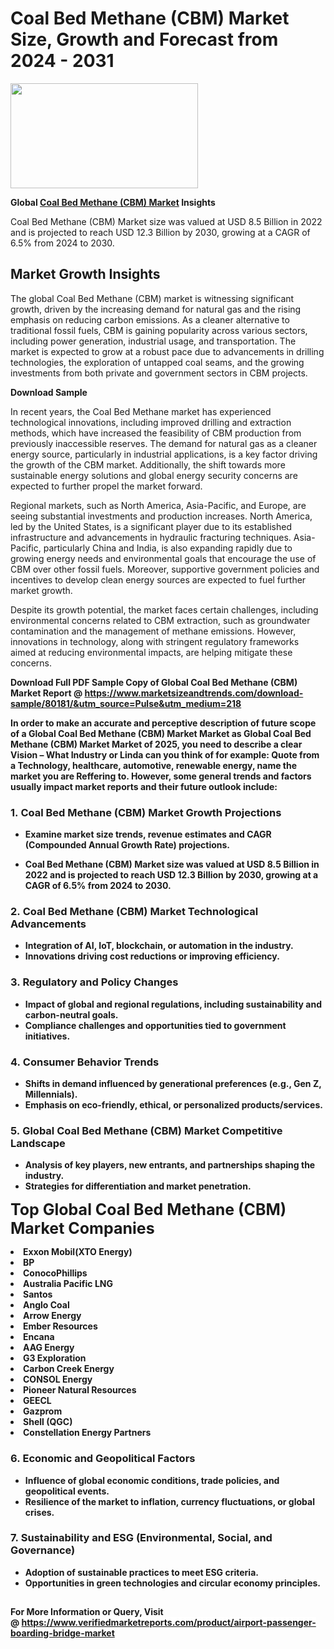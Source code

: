 <H1>Coal Bed Methane (CBM) Market Size, Growth and Forecast from 2024 - 2031</H1><img class="aligncenter size-medium wp-image-584254" src="https://thirdeyenews.in/wp-content/uploads/2024/09/Global-Market-Research-300x168.jpeg" alt="" width="300" height="168" /><p><strong>Global&nbsp;<a href="https://www.marketsizeandtrends.com/download-sample/80181/&amp;utm_source=Pulse&amp;utm_medium=218">Coal Bed Methane (CBM) Market</a> Insights</strong></p><p>Coal Bed Methane (CBM) Market size was valued at USD 8.5 Billion in 2022 and is projected to reach USD 12.3 Billion by 2030, growing at a CAGR of 6.5% from 2024 to 2030.</p><p><h2>Market Growth Insights</h2> <p>The global Coal Bed Methane (CBM) market is witnessing significant growth, driven by the increasing demand for natural gas and the rising emphasis on reducing carbon emissions. As a cleaner alternative to traditional fossil fuels, CBM is gaining popularity across various sectors, including power generation, industrial usage, and transportation. The market is expected to grow at a robust pace due to advancements in drilling technologies, the exploration of untapped coal seams, and the growing investments from both private and government sectors in CBM projects.</p> <p><strong>Download Sample</strong></p> <p>In recent years, the Coal Bed Methane market has experienced technological innovations, including improved drilling and extraction methods, which have increased the feasibility of CBM production from previously inaccessible reserves. The demand for natural gas as a cleaner energy source, particularly in industrial applications, is a key factor driving the growth of the CBM market. Additionally, the shift towards more sustainable energy solutions and global energy security concerns are expected to further propel the market forward.</p> <p>Regional markets, such as North America, Asia-Pacific, and Europe, are seeing substantial investments and production increases. North America, led by the United States, is a significant player due to its established infrastructure and advancements in hydraulic fracturing techniques. Asia-Pacific, particularly China and India, is also expanding rapidly due to growing energy needs and environmental goals that encourage the use of CBM over other fossil fuels. Moreover, supportive government policies and incentives to develop clean energy sources are expected to fuel further market growth.</p> <p>Despite its growth potential, the market faces certain challenges, including environmental concerns related to CBM extraction, such as groundwater contamination and the management of methane emissions. However, innovations in technology, along with stringent regulatory frameworks aimed at reducing environmental impacts, are helping mitigate these concerns.</p> <p><strong></p><p><span class=""><strong>Download Full PDF Sample Copy of Global Coal Bed Methane (CBM) Market Report</strong> @ <a href="https://www.marketsizeandtrends.com/download-sample/80181/&amp;utm_source=Pulse&amp;utm_medium=218" target="_blank">https://www.marketsizeandtrends.com/download-sample/80181/&amp;utm_source=Pulse&amp;utm_medium=218</a></span></p><p>In order to make an accurate and perceptive description of future scope of a Global&nbsp;Coal Bed Methane (CBM) Market Market as Global&nbsp;Coal Bed Methane (CBM) Market Market of 2025, you need to describe a clear Vision &ndash; What Industry or Linda can you think of for example: Quote from a Technology, healthcare, automotive, renewable energy, name the market you are Reffering to. However, some general trends and factors usually impact market reports and their future outlook include:</p><h3>1.&nbsp;<strong>Coal Bed Methane (CBM) Market Growth Projections</strong></h3><ul><li>Examine market size trends, revenue estimates and CAGR (Compounded Annual Growth Rate) projections.</li><li><p>Coal Bed Methane (CBM) Market size was valued at USD 8.5 Billion in 2022 and is projected to reach USD 12.3 Billion by 2030, growing at a CAGR of 6.5% from 2024 to 2030.</p></li></ul><h3>2.&nbsp;<strong>Coal Bed Methane (CBM) Market Technological Advancements</strong></h3><ul><li>Integration of AI, IoT, blockchain, or automation in the industry.</li><li>Innovations driving cost reductions or improving efficiency.</li></ul><h3>3.&nbsp;<strong>Regulatory and Policy Changes</strong></h3><ul><li>Impact of global and regional regulations, including sustainability and carbon-neutral goals.</li><li>Compliance challenges and opportunities tied to government initiatives.</li></ul><h3>4.&nbsp;<strong>Consumer Behavior Trends</strong></h3><ul><li>Shifts in demand influenced by generational preferences (e.g., Gen Z, Millennials).</li><li>Emphasis on eco-friendly, ethical, or personalized products/services.</li></ul><h3>5.&nbsp;<strong>Global Coal Bed Methane (CBM) Market Competitive Landscape</strong></h3><ul><li>Analysis of key players, new entrants, and partnerships shaping the industry.</li><li>Strategies for differentiation and market penetration.</li></ul><p data-pm-slice="1 1 []"><span style="color: inherit; font-family: inherit; font-size: 25px;">Top Global Coal Bed Methane (CBM) Market Companies</span></p><div class="" data-test-id=""><p><li>Exxon Mobil(XTO Energy)</li><li> BP</li><li> ConocoPhillips</li><li> Australia Pacific LNG</li><li> Santos</li><li> Anglo Coal</li><li> Arrow Energy</li><li> Ember Resources</li><li> Encana</li><li> AAG Energy</li><li> G3 Exploration</li><li> Carbon Creek Energy</li><li> CONSOL Energy</li><li> Pioneer Natural Resources</li><li> GEECL</li><li> Gazprom</li><li> Shell (QGC)</li><li> Constellation Energy Partners</li></p></div><h3>6.&nbsp;<strong>Economic and Geopolitical Factors</strong></h3><ul><li>Influence of global economic conditions, trade policies, and geopolitical events.</li><li>Resilience of the market to inflation, currency fluctuations, or global crises.</li></ul><h3>7.&nbsp;<strong>Sustainability and ESG (Environmental, Social, and Governance)</strong></h3><ul><li>Adoption of sustainable practices to meet ESG criteria.</li><li>Opportunities in green technologies and circular economy principles.</li></ul><h2><strong style="font-size: 14px;">For More Information or Query, Visit @&nbsp;</strong><a style="background-color: #ffffff; font-size: 14px;" href="https://www.marketsizeandtrends.com/report/coal-bed-methane-cbm-market/" target="_blank">https://www.verifiedmarketreports.com/product/airport-passenger-boarding-bridge-market</a></h2>
